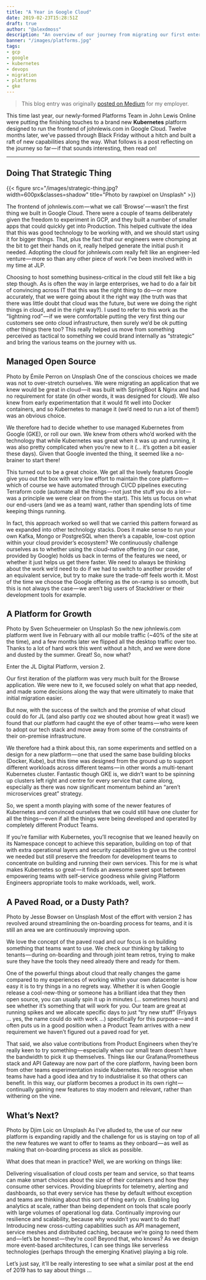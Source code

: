 ```yaml
---
title: "A Year in Google Cloud"
date: 2019-02-23T15:28:51Z
draft: true
author: "@alexdmoss"
description: "An overview of our journey from migrating our first enterprise-scale application to Google Cloud, through to multi-tenant Kubernetes"
banner: "/images/platforms.jpg"
tags:
- gcp
- google
- kubernetes
- devops
- migration
- platforms
- gke
---
```


> This blog entry was originally [posted on Medium](https://medium.com/john-lewis-software-engineering/a-year-in-google-cloud-4586a117f352) for my employer.

This time last year, our newly-formed Platforms Team in John Lewis Online were putting the finishing touches to a brand new **Kubernetes** platform designed to run the frontend of johnlewis.com in Google Cloud. Twelve months later, we’ve passed through Black Friday without a hitch and built a raft of new capabilities along the way. What follows is a post reflecting on the journey so far — if that sounds interesting, then read on!

---

## Doing That Strategic Thing

{{< figure src="/images/strategic-thing.jpg?width=600px&classes=shadow" title="Photo by rawpixel on Unsplash" >}}

The frontend of johnlewis.com — what we call ‘Browse’ — wasn’t the first thing we built in Google Cloud. There were a couple of teams deliberately given the freedom to experiment in GCP, and they built a number of smaller apps that could quickly get into Production. This helped cultivate the idea that this was good technology to be working with, and we should start using it for bigger things. That, plus the fact that our engineers were chomping at the bit to get their hands on it, really helped generate the initial push it needed. Adopting the cloud for johnlewis.com really felt like an engineer-led venture — more so than any other piece of work I’ve been involved with in my time at JLP.

Choosing to host something business-critical in the cloud still felt like a big step though. As is often the way in large enterprises, we had to do a fair bit of convincing across IT that this was the right thing to do — or more accurately, that we were going about it the right way (the truth was that there was little doubt that cloud was the future, but were we doing the right things in cloud, and in the right way?). I used to refer to this work as the “lightning rod” — if we were comfortable putting the very first thing our customers see onto cloud infrastructure, then surely we’d be ok putting other things there too? This really helped us move from something perceived as tactical to something we could brand internally as “strategic” and bring the various teams on the journey with us.

## Managed Open Source

Photo by Émile Perron on Unsplash
One of the conscious choices we made was not to over-stretch ourselves. We were migrating an application that we knew would be great in cloud — it was built with SpringBoot & Nginx and had no requirement for state (in other words, it was designed for cloud). We also knew from early experimentation that it would fit well into Docker containers, and so Kubernetes to manage it (we’d need to run a lot of them!) was an obvious choice.

We therefore had to decide whether to use managed Kubernetes from Google (GKE), or roll our own. We knew from others who’d worked with the technology that while Kubernetes was great when it was up and running, it was also pretty complicated when you’re new to it (… it’s gotten a bit easier these days). Given that Google invented the thing, it seemed like a no-brainer to start there!

This turned out to be a great choice. We get all the lovely features Google give you out the box with very low effort to maintain the core platform — which of course we have automated through CI/CD pipelines executing Terraform code (automate all the things — not just the stuff you do a lot — was a principle we were clear on from the start). This lets us focus on what our end-users (and we as a team) want, rather than spending lots of time keeping things running.

In fact, this approach worked so well that we carried this pattern forward as we expanded into other technology stacks. Does it make sense to run your own Kafka, Mongo or PostgreSQL when there’s a capable, low-cost option within your cloud provider’s ecosystem? We continuously challenge ourselves as to whether using the cloud-native offering (in our case, provided by Google) holds us back in terms of the features we need, or whether it just helps us get there faster. We need to always be thinking about the work we’d need to do if we had to switch to another provider of an equivalent service, but try to make sure the trade-off feels worth it. Most of the time we choose the Google offering as the on-ramp is so smooth, but this is not always the case — we aren’t big users of Stackdriver or their development tools for example.

## A Platform for Growth

Photo by Sven Scheuermeier on Unsplash
So the new johnlewis.com platform went live in February with all our mobile traffic (~40% of the site at the time), and a few months later we flipped all the desktop traffic over too. Thanks to a lot of hard work this went without a hitch, and we were done and dusted by the summer. Great! So, now what?

Enter the JL Digital Platform, version 2.


Our first iteration of the platform was very much built for the Browse application. We were new to it, we focused solely on what that app needed, and made some decisions along the way that were ultimately to make that initial migration easier.

But now, with the success of the switch and the promise of what cloud could do for JL (and also partly coz we shouted about how great it was!) we found that our platform had caught the eye of other teams — who were keen to adopt our tech stack and move away from some of the constraints of their on-premise infrastructure.

We therefore had a think about this, ran some experiments and settled on a design for a new platform — one that used the same base building blocks (Docker, Kube), but this time was designed from the ground up to support different workloads across different teams — in other words a multi-tenant Kubernetes cluster. Fantastic though GKE is, we didn’t want to be spinning up clusters left right and centre for every service that came along, especially as there was now significant momentum behind an “aren’t microservices great” strategy.


So, we spent a month playing with some of the newer features of Kubernetes and convinced ourselves that we could still have one cluster for all the things — even if all the things were being developed and operated by completely different Product Teams.

If you’re familiar with Kubernetes, you’ll recognise that we leaned heavily on its Namespace concept to achieve this separation, building on top of that with extra operational layers and security capabilities to give us the control we needed but still preserve the freedom for development teams to concentrate on building and running their own services. This for me is what makes Kubernetes so great — it finds an awesome sweet spot between empowering teams with self-service goodness while giving Platform Engineers appropriate tools to make workloads, well, work.

## A Paved Road, or a Dusty Path?

Photo by Jesse Bowser on Unsplash
Most of the effort with version 2 has revolved around streamlining the on-boarding process for teams, and it is still an area we are continuously improving upon.

We love the concept of the paved road and our focus is on building something that teams want to use. We check our thinking by talking to tenants — during on-boarding and through joint team retros, trying to make sure they have the tools they need already there and ready for them.

One of the powerful things about cloud that really changes the game compared to my experiences of working within your own datacenter is how easy it is to try things in a no regrets way. Whether it is when Google release a cool-new-thing or someone has a brilliant idea that they then open source, you can usually spin it up in minutes (… sometimes hours) and see whether it’s something that will work for you. Our team are great at running spikes and we allocate specific days to just “try new stuff” (Friyays … yes, the name could do with work …) specifically for this purpose — and it often puts us in a good position when a Product Team arrives with a new requirement we haven’t figured out a paved road for yet.

That said, we also value contributions from Product Engineers when they’re really keen to try something — especially when our small team doesn’t have the bandwidth to pick it up themselves. Things like our Grafana/Prometheus stack and API Gateway are now part of the core platform, having been born from other teams experimentation inside Kubernetes. We recognise when teams have had a good idea and try to industrialise it so that others can benefit. In this way, our platform becomes a product in its own right — continually gaining new features to stay modern and relevant, rather than withering on the vine.

## What’s Next?

Photo by Djim Loic on Unsplash
As I’ve alluded to, the use of our new platform is expanding rapidly and the challenge for us is staying on top of all the new features we want to offer to teams as they onboard — as well as making that on-boarding process as slick as possible.

What does that mean in practice? Well, we are working on things like:

Delivering visualisation of cloud costs per team and service, so that teams can make smart choices about the size of their containers and how they consume other services.
Providing blueprints for telemetry, alerting and dashboards, so that every service has these by default without exception and teams are thinking about this sort of thing early on.
Enabling log analytics at scale, rather than being dependent on tools that scale poorly with large volumes of operational log data.
Continually improving our resilience and scalability, because why wouldn’t you want to do that!
Introducing new cross-cutting capabilities such as API management, service meshes and distributed caching, because we’re going to need them and — let’s be honest — they’re cool!
Beyond that, who knows? As we design more event-based architectures, I can see things like serverless technologies (perhaps through the emerging Knative) playing a big role.

Let’s just say, it’ll be really interesting to see what a similar post at the end of 2019 has to say about things …